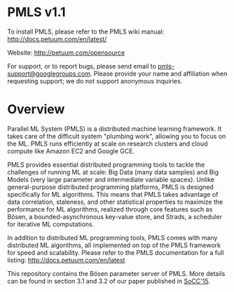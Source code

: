 PMLS v1.1
=========

To install PMLS, please refer to the PMLS wiki manual: http://docs.petuum.com/en/latest/<br>

Website: http://petuum.com/opensource

For support, or to report bugs, please send email to pmls-support@googlegroups.com. Please provide your name and affiliation when requesting support; we do not support anonymous inquiries.

Overview
========

Parallel ML System (PMLS) is a distributed machine learning framework. It takes care of the difficult system "plumbing work", allowing you to focus on the ML. PMLS runs efficiently at scale on research clusters and cloud compute like Amazon EC2 and Google GCE.

PMLS provides essential distributed programming tools to tackle the challenges of running ML at scale: Big Data (many data samples) and Big Models (very large parameter and intermediate variable spaces). Unlike general-purpose distributed programming platforms, PMLS is designed specifically for ML algorithms. This means that PMLS takes advantage of data correlation, staleness, and other statistical properties to maximize the performance for ML algorithms, realized through core features such as Bösen, a bounded-asynchronous key-value store, and Strads, a scheduler for iterative ML computations.

In addition to distributed ML programming tools, PMLS comes with many distributed ML algorithms, all implemented on top of the PMLS framework for speed and scalability. Please refer to the PMLS documentation for a full listing: http://docs.petuum.com/en/latest

This repository contains the Bösen parameter server of PMLS. More details can be found in section 3.1 and 3.2 of our paper published in [SoCC'15](http://dl.acm.org/citation.cfm?id=2806778&CFID=637243775&CFTOKEN=54057576).
